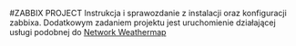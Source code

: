 #ZABBIX PROJECT
Instrukcja i sprawozdanie z instalacji oraz konfiguracji zabbixa. Dodatkowym zadaniem projektu jest uruchomienie działającej usługi podobnej do [Network Weathermap](https://www.network-weathermap.com) 
